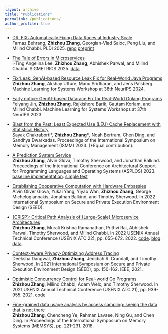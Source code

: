 ```yaml
---
layout: archive
title: "Publications"
permalink: /publications/
author_profile: true
---
```

* [DR. FIX: Automatically Fixing Data Races at Industry Scale](https://doi.org/10.1145/3729265)\
Farnaz Behrang, **Zhizhou Zhang**, Georgian-Vlad Saioc, Peng Liu, and Milind Chabbi. PLDI 2025. [repo](https://github.com/uber-research/drfix) [preprint](https://arxiv.org/pdf/2504.15637)

* [The Tale of Errors in Microservices](https://dl.acm.org/doi/10.1145/3700436)\
I-Ting Angelina Lee, **Zhizhou Zhang**, Abhishek Parwal, and Milind Chabbi. SIGMETRICS 2025. [data](https://zenodo.org/records/13947828)

* [FixrLeak: GenAI-based Resource Leak Fix for Real-World Java Programs](https://github.com/lollllcat/lollllcat.github.io/blob/master/files/GenAI_resource_leak.pdf)\
**Zhizhou Zhang**, Akshay Utture, Manu Sridharan, and Jens Palsberg. Machine Learning for Systems Workshop at 38th NeurIPS 2024.

* [Early notice: GenAI-based Datarace Fix for Real-World Golang Programs](https://github.com/lollllcat/lollllcat.github.io/blob/master/files/genai_dr_mlsys.pdf)\
Feiyang Jin, **Zhizhou Zhang**, Rajkishore Barik, Gautam Korlam, and Milind Chabbi. Machine Learning for Systems Workshops at 37th NeurIPS 2023.

* [Blast from the Past: Least Expected Use (LEU) Cache Replacement with Statistical History](https://dl.acm.org/doi/10.1145/3591195.3595267)\
Sayak Chakraborti\*, **Zhizhou Zhang\***, Noah Bertram, Chen Ding, and Sandhya Dwarkadas. Proceedings of the International Symposium on Memory Management (ISMM) 2023. (\*Equal contribution).

* [A Prediction System Service](https://dl.acm.org/doi/pdf/10.1145/3575693.3575714)\
**Zhizhou Zhang**, Alvin Glova, Timothy Sherwood, and Jonathan Balkind. Proceedings of the International Conference on Architectural Support for Programming Languages and Operating Systems (ASPLOS) 2023. [baseline implementation](https://github.com/lollllcat/lollllcat.github.io/blob/master/files/diff-1731382884510.txt). [simple test](https://github.com/lollllcat/lollllcat.github.io/blob/master/files/test_syscall.c)

* [Establishing Cooperative Computation with Hardware Embassies](https://jbalkind.github.io/docs/glova-2022seed-embassy.pdf)\
Alvin Oliver Glova, Yukai Yang, Yiyao Wan, **Zhizhou Zhang**, George Michelogiannakis, Jonathan Balkind, and Timothy Sherwood. In 2022 International Symposium on Secure and Private Execution Environment Design (SEED).

* [{CRISP}: Critical Path Analysis of {Large-Scale} Microservice Architectures](https://www.usenix.org/conference/atc22/presentation/zhang-zhizhou)\
**Zhizhou Zhang**, Murali Krishna Ramanathan, Prithvi Raj, Abhishek Parwal, Timothy Sherwood, and Milind Chabbi. In 2022 USENIX Annual Technical Conference (USENIX ATC 22), pp. 655-672. 2022. [code](https://github.com/uber-research/CRISP). [blog](https://eng.uber.com/crisp-critical-path-analysis-for-microservice-architectures/). [data](https://zenodo.org/records/13956078).

* [Context-Aware Privacy-Optimizing Address Tracing](https://ieeexplore.ieee.org/abstract/document/9604789/)\
Deeksha Dangwal, **Zhizhou Zhang**, Jedidiah R. Crandall, and Timothy Sherwood. In 2021 International Symposium on Secure and Private Execution Environment Design (SEED), pp. 150-162. IEEE, 2021.

* [Optimistic Concurrency Control for Real-world Go Programs](https://www.usenix.org/conference/atc21/presentation/zhang-zhizhou)\
**Zhizhou Zhang**, Milind Chabbi, Adam Welc, and Timothy Sherwood. In 2021 USENIX Annual Technical Conference (USENIX ATC 21), pp. 939-955. 2021. [code](https://github.com/uber-research/GOCC)

* [Fine-grained data usage analysis by access sampling: seeing the data that is not there](https://dl.acm.org/doi/abs/10.1145/3240302.3240425)\
**Zhizhou Zhang**, Chencheng Ye, Rahman Lavaee, Ning Gu, and Chen Ding. In Proceedings of the International Symposium on Memory Systems (MEMSYS), pp. 221-231. 2018.
